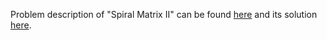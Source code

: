 Problem description of "Spiral Matrix II" can be found [here](https://leetcode.com/problems/spiral-matrix-ii/) and its solution [here]().
